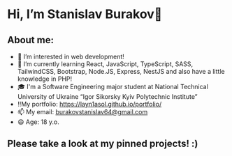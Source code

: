 # Hi, I’m Stanislav Burakov👋


## About me:
- 👀 I’m interested in web development!
- 🌱 I’m currently learning React, JavaScript, TypeScript, SASS, TailwindCSS, Bootstrap, Node.JS, Express, NestJS and also have a little knowledge in PHP!
- 🎓 I'm a Software Engineering major student at National Technical University of Ukraine “Igor Sikorsky Kyiv Polytechnic Institute”
- ‼️My portfolio: https://layn1asol.github.io/portfolio/
- 📫 My email: burakovstanislav64@gmail.com
- 😄 Age: 18 y.o.


## Please take a look at my pinned projects! :)
